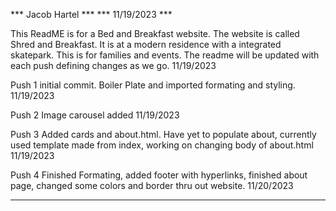 *** Jacob Hartel ***
*** 11/19/2023   ***

This ReadME is for a Bed and Breakfast website. The website is called Shred and Breakfast. It is at a modern residence with a integrated skatepark. This is for families and events. 
The readme will be updated with each push defining changes as we go. 11/19/2023

Push 1 initial commit. Boiler Plate and imported formating and styling. 11/19/2023

Push 2 Image carousel added 11/19/2023

Push 3 Added cards and about.html. Have yet to populate about, currently used template made from index, working on changing body of about.html 11/19/2023

Push 4 Finished Formating, added footer with hyperlinks, finished about page, changed some colors and border thru out website. 11/20/2023


******************** 